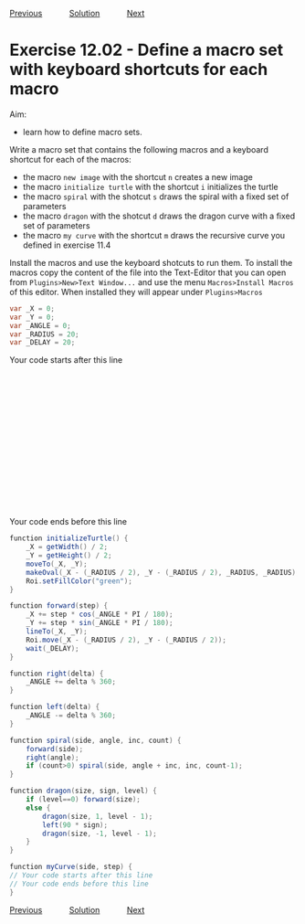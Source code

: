 [Previous](./ex12-01.md) &nbsp;&nbsp;&nbsp;&nbsp;&nbsp;&nbsp;&nbsp;&nbsp;&nbsp;&nbsp;     [Solution](../ans/ans12-02.md) &nbsp;&nbsp;&nbsp;&nbsp;&nbsp;&nbsp;&nbsp;&nbsp;&nbsp;&nbsp; [Next](./ex13-01.md) 
# Exercise 12.02 - Define a macro set with keyboard shortcuts for each macro

Aim: 
- learn how to define macro sets.

Write a macro set that contains the following macros and a keyboard shortcut for each of the macros:

- the macro ``new image`` with the shortcut ``n`` creates a new image
- the macro ``initialize turtle`` with the shortcut ``i`` initializes the turtle
- the macro ``spiral`` with the shotcut ``s`` draws the spiral with a fixed set of parameters
- the macro ``dragon`` with the shotcut ``d`` draws the dragon curve with a fixed set of parameters
- the macro ``my curve`` with the shortcut ``m`` draws the recursive curve you defined in exercise 11.4

Install the macros and use the keyboard shotcuts to run them. To install the macros copy the
content of the file into the Text-Editor that you can open from ``Plugins>New>Text Window...``
and use the menu ``Macros>Install Macros`` of this editor.  When installed they will appear under
``Plugins>Macros``

```java
var _X = 0;
var _Y = 0;
var _ANGLE = 0;
var _RADIUS = 20;
var _DELAY = 20;

```
Your code starts after this line 
```java



















```
Your code ends before this line
```java
function initializeTurtle() {
	_X = getWidth() / 2;
	_Y = getHeight() / 2;
	moveTo(_X, _Y);
	makeOval(_X - (_RADIUS / 2), _Y - (_RADIUS / 2), _RADIUS, _RADIUS);
	Roi.setFillColor("green");
}

function forward(step) {
	_X += step * cos(_ANGLE * PI / 180);
	_Y += step * sin(_ANGLE * PI / 180);
	lineTo(_X, _Y);
	Roi.move(_X - (_RADIUS / 2), _Y - (_RADIUS / 2));
	wait(_DELAY);
}

function right(delta) {
	_ANGLE += delta % 360;
}

function left(delta) {
	_ANGLE -= delta % 360;
}

function spiral(side, angle, inc, count) {
	forward(side);
	right(angle);
	if (count>0) spiral(side, angle + inc, inc, count-1);
}

function dragon(size, sign, level) {
	if (level==0) forward(size);
	else {
		dragon(size, 1, level - 1);
		left(90 * sign);
		dragon(size, -1, level - 1);
	}
}

function myCurve(side, step) {
// Your code starts after this line
// Your code ends before this line
}
```
[Previous](./ex12-01.md) &nbsp;&nbsp;&nbsp;&nbsp;&nbsp;&nbsp;&nbsp;&nbsp;&nbsp;&nbsp;     [Solution](../ans/ans12-02.md) &nbsp;&nbsp;&nbsp;&nbsp;&nbsp;&nbsp;&nbsp;&nbsp;&nbsp;&nbsp; [Next](./ex13-01.md) 
